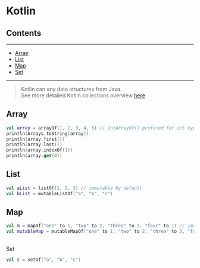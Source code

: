 # Kotlin

## Contents
---

- [Array](#array)
- [List](#dynamic-array)
- [Map](#map)
- [Set](#set)

---

> Kotlin can any data structures from Java. <br/>See more detailed Kotlin collections overview [here](https://kotlinlang.org/docs/reference/collections-overview.html)

<div id="array" />

## Array
```kotlin
val array = arrayOf(1, 2, 3, 4, 5) // intArrayOf() prefered for int types
println(Arrays.toString(array))
println(array.first())
println(array.last())
println(array.indexOf(1))
println(array.get(0))
```


<div id="dynamic-array" />

## List
```kotlin
val aList = listOf(1, 2, 3) // immutable by default
val bList = mutableListOf("a", "b", "c") 
```

<div id="map" />

## Map
```kotlin
val m = mapOf("one" to 1, "two" to 2, "three" to 3, "four" to 1) // immutable by default
val mutableMap = mutableMapOf("one" to 1, "two" to 2, "three" to 3, "four" to 1)

```


<div id="set" />

##
 Set
```kotlin
val s = setOf("a", "b", "c")
```


